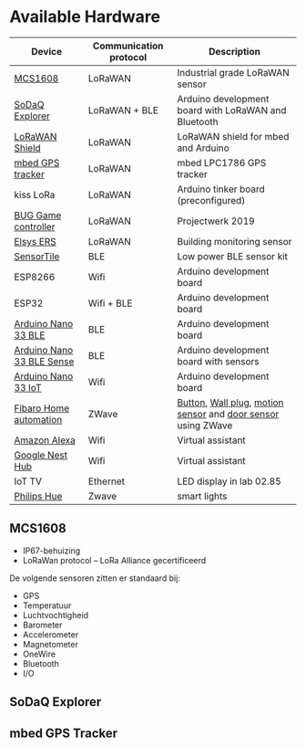 # Available Hardware

Device | Communication protocol | Description
---------|----------|---------
 [MCS1608](#mcs1608) | LoRaWAN | Industrial grade LoRaWAN sensor
 [SoDaQ Explorer](#sodaq-explorer) | LoRaWAN + BLE | Arduino development board with LoRaWAN and Bluetooth
 [LoRaWAN Shield](https://github.com/sillevl/lorawan-shield-example/) | LoRaWAN | LoRaWAN shield for mbed and Arduino
 [mbed GPS tracker](#mbed-gps-tracker) | LoRaWAN | mbed LPC1786 GPS tracker
 kiss LoRa | LoRaWAN | Arduino tinker board (preconfigured)
 [BUG Game controller](https://bug.devbit.be/) | LoRaWAN | Projectwerk 2019
 [Elsys ERS](https://www.elsys.se/en/ers/) | LoRaWAN | Building monitoring sensor
 [SensorTile](https://www.st.com/en/evaluation-tools/steval-stlkt01v1.html) | BLE | Low power BLE sensor kit
 ESP8266 | Wifi | Arduino development board
 ESP32 | Wifi + BLE | Arduino development board
 [Arduino Nano 33 BLE](https://store.arduino.cc/arduino-nano-33-ble) | BLE | Arduino development board
 [Arduino Nano 33 BLE Sense](https://store.arduino.cc/arduino-nano-33-ble-sense) | BLE | Arduino development board with sensors
 [Arduino Nano 33 IoT](https://store.arduino.cc/arduino-nano-33-iot) | Wifi | Arduino development board
 [Fibaro Home automation](https://www.fibaro.com/en/) | ZWave | [Button](https://www.fibaro.com/en/products/the-button/), [Wall plug](https://www.fibaro.com/en/products/wall-plug/), [motion sensor](https://www.fibaro.com/en/products/motion-sensor/) and [door sensor](https://www.fibaro.com/en/products/door-window-sensor/) using ZWave
 [Amazon Alexa](https://www.amazon.com/Echo-Show-8/dp/B07PF1Y28C) | Wifi | Virtual assistant
 [Google Nest Hub](https://store.google.com/be/product/google_nest_huba) | Wifi | Virtual assistant
 IoT TV | Ethernet | LED display in lab 02.85
 [Philips Hue](https://www.philips-hue.com/nl-be/producten) | Zwave | smart lights

## MCS1608

* IP67-behuizing
* LoRaWan protocol – LoRa Alliance gecertificeerd

De volgende sensoren zitten er standaard bij:

* GPS
* Temperatuur
* Luchtvochtigheid
* Barometer
* Accelerometer
* Magnetometer
* OneWire
* Bluetooth
* I/O

## SoDaQ Explorer

## mbed GPS Tracker
